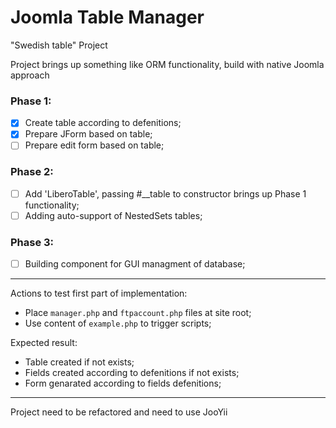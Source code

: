 # Joomla Table Manager
"Swedish table" Project

Project brings up something like ORM functionality, build with native Joomla approach

### Phase 1:
- [x] Create table according to defenitions;
- [x] Prepare JForm based on table;
- [ ] Prepare edit form based on table;

### Phase 2:
- [ ] Add 'LiberoTable', passing #__table to constructor brings up Phase 1 functionality;
- [ ] Adding auto-support of NestedSets tables;

### Phase 3:
- [ ] Building component for GUI managment of database;


___

Actions to test first part of implementation:

- Place `manager.php` and `ftpaccount.php` files at site root;
- Use content of `example.php` to trigger scripts;
 
Expected result:
- Table created if not exists;
- Fields created according to defenitions if not exists;
- Form genarated according to fields defenitions;

___

Project need to be refactored and need to use JooYii

